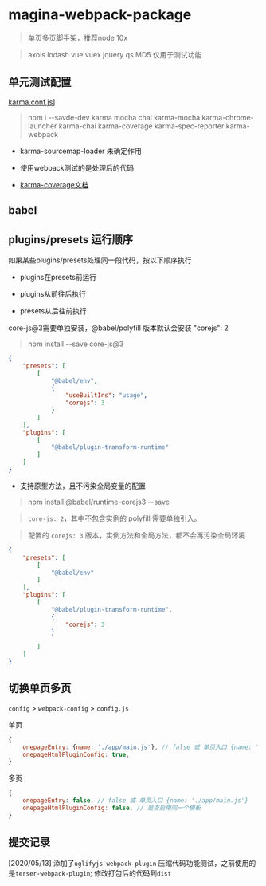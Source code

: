 # magina-webpack-package

>  单页多页脚手架，推荐node 10x

> axois lodash vue vuex jquery qs MD5 仅用于测试功能


## 单元测试配置

[karma.conf.js](test/unit/karma.conf.js)]



> npm i --savde-dev karma mocha chai  karma-mocha karma-chrome-launcher karma-chai karma-coverage karma-spec-reporter karma-webpack

* karma-sourcemap-loader 未确定作用

* 使用webpack测试的是处理后的代码

* [karma-coverage文档](https://www.zybuluo.com/wangxingkang/note/790416)

## babel

## plugins/presets 运行顺序

如果某些plugins/presets处理同一段代码，按以下顺序执行

* plugins在presets前运行

* plugins从前往后执行

* presets从后往前执行

core-js@3需要单独安装，@babel/polyfill 版本默认会安装 "corejs": 2

> npm install --save core-js@3

```json
{
    "presets": [
        [
            "@babel/env",
            {
                "useBuiltIns": "usage",
                "corejs": 3
            }
        ]
    ],
    "plugins": [
        [
            "@babel/plugin-transform-runtime"
        ]
    ]
}
```

* 支持原型方法，且不污染全局变量的配置

> npm install @babel/runtime-corejs3 --save

> `core-js: 2`，其中不包含实例的 polyfill 需要单独引入。

> 配置的 `corejs: 3` 版本，实例方法和全局方法，都不会再污染全局环境

```json
{
    "presets": [
        [
            "@babel/env"
        ]
    ],
    "plugins": [
        [
            "@babel/plugin-transform-runtime",
            {
                "corejs": 3
            }
            
        ]
    ]
}
```

## 切换单页多页

`config` > `webpack-config` > `config.js`

单页

``` js
{
    onepageEntry: {name: './app/main.js'}, // false 或 单页入口 {name: './app/main.js'}
    onepageHtmlPluginConfig: true,
}
```

多页

``` js
{
    onepageEntry: false, // false 或 单页入口 {name: './app/main.js'}
    onepageHtmlPluginConfig: false, // 是否启用同一个模板
}
```


## 提交记录

[2020/05/13] 添加了`uglifyjs-webpack-plugin` 压缩代码功能测试，之前使用的是`terser-webpack-plugin`; 修改打包后的代码到`dist`

